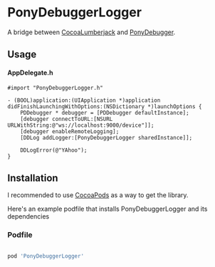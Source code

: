PonyDebuggerLogger
================

A bridge between [CocoaLumberjack](https://github.com/robbiehanson/CocoaLumberjack) and [PonyDebugger](https://github.com/square/PonyDebugger).


## Usage

#### AppDelegate.h

```ObjC
#import "PonyDebuggerLogger.h"

- (BOOL)application:(UIApplication *)application didFinishLaunchingWithOptions:(NSDictionary *)launchOptions {
    PDDebugger * debugger = [PDDebugger defaultInstance];   
    [debugger connectToURL:[NSURL URLWithString:@"ws://localhost:9000/device"]];
    [debugger enableRemoteLogging];
    [DDLog addLogger:[PonyDebuggerLogger sharedInstance]];

    DDLogError(@"YAhoo");
}

```

## Installation

I recommended to use [CocoaPods](http://cocoapods.org/) as a way to get the library.

Here's an example podfile that installs PonyDebuggerLogger and its dependencies

### Podfile

```bash

pod 'PonyDebuggerLogger'

```